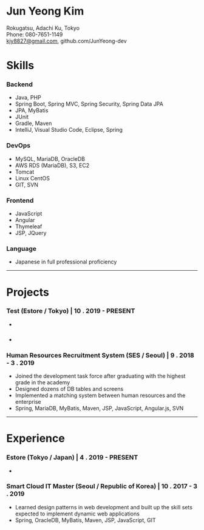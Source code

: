 # Jun Yeong Kim

Rokugatsu, Adachi Ku, Tokyo  
Phone: 080-7651-1149   
kjy8827@gmail.com, github.com/JunYeong-dev

# Skills
### Backend
* Java, PHP
* Spring Boot, Spring MVC, Spring Security, Spring Data JPA
* JPA, MyBatis
* JUnit
* Gradle, Maven
* IntelliJ, Visual Studio Code, Eclipse, Spring

### DevOps
* MySQL, MariaDB, OracleDB
* AWS RDS (MariaDB), S3, EC2
* Tomcat
* Linux CentOS
* GIT, SVN

### Frontend
* JavaScript
* Angular
* Thymeleaf
* JSP, JQuery

### Language
* Japanese in full professional proficiency

---

# Projects
### Test (Estore / Tokyo) | 10 . 2019 - PRESENT
* 

### 
*

### Human Resources Recruitment System (SES / Seoul) | 9 . 2018 - 3 . 2019
* Joined the development task force after graduating with the highest grade in the academy
* Designed dozens of DB tables and screens
* Implemented a matching system between human resources and the enterprise 
* Spring, MariaDB, MyBatis, Maven, JSP, JavaScript, Angular.js, SVN

---

# Experience
### Estore (Tokyo / Japan) | 4 . 2019 - PRESENT  
*  

### Smart Cloud IT Master (Seoul / Republic of Korea) | 10 . 2017 - 3 . 2019 
* Learned design patterns in web development and built up the skill sets expected to implement dynamic web applications 
* Spring, OracleDB, MyBatis, Maven, JSP, JavaScript, GIT

